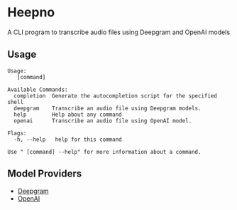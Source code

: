# Heepno

A CLI program to transcribe audio files using Deepgram and OpenAI models

## Usage

```
Usage:
   [command]

Available Commands:
  completion  Generate the autocompletion script for the specified shell
  deepgram    Transcribe an audio file using Deepgram models.
  help        Help about any command
  openai      Transcribe an audio file using OpenAI model.

Flags:
  -h, --help   help for this command

Use " [command] --help" for more information about a command.
```

## Model Providers

- [Deepgram](https://developers.deepgram.com/docs/models-languages-overview)
- [OpenAI](https://openai.com/)